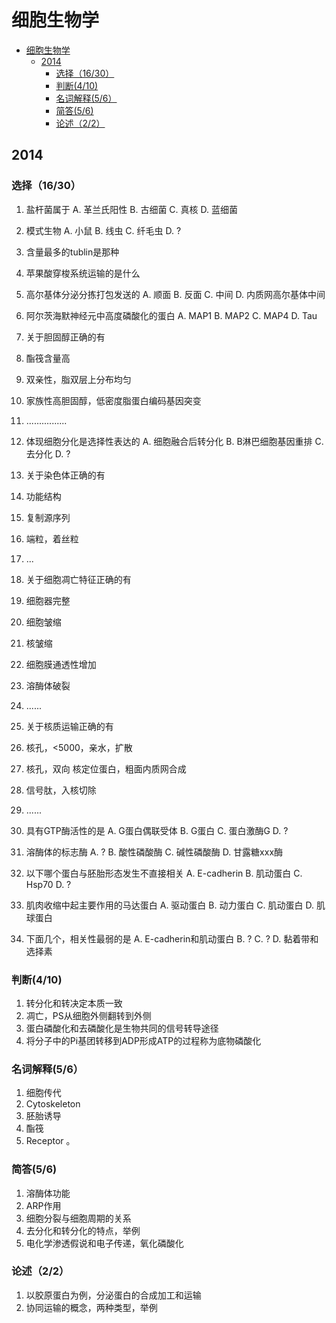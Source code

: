 # 细胞生物学

<!-- MDTOC maxdepth:6 firsth1:1 numbering:0 flatten:0 bullets:1 updateOnSave:1 -->

- [细胞生物学](#细胞生物学)   
   - [2014](#2014)   
      - [选择（16/30）](#选择（1630）)   
      - [判断(4/10)](#判断410)   
      - [名词解释(5/6）](#名词解释56）)   
      - [简答(5/6)](#简答56)   
      - [论述（2/2）](#论述（22）)   

<!-- /MDTOC -->

 ## 2014

### 选择（16/30）

1. 盐杆菌属于 A. 革兰氏阳性 B. 古细菌 C. 真核 D. 蓝细菌

2. 模式生物 A. 小鼠 B. 线虫 C. 纤毛虫 D. ?

3. 含量最多的tublin是那种

4. 苹果酸穿梭系统运输的是什么

5. 高尔基体分泌分拣打包发送的 A. 顺面 B. 反面 C. 中间 D. 内质网高尔基体中间

6. 阿尔茨海默神经元中高度磷酸化的蛋白 A. MAP1 B. MAP2 C. MAP4 D. Tau

7. 关于胆固醇正确的有

8. 酯筏含量高
9. 双亲性，脂双层上分布均匀
10. 家族性高胆固醇，低密度脂蛋白编码基因突变
11. ................

1. 体现细胞分化是选择性表达的 A. 细胞融合后转分化 B. B淋巴细胞基因重排 C. 去分化 D. ?

2. 关于染色体正确的有

3. 功能结构
4. 复制源序列
5. 端粒，着丝粒
6. ...

7. 关于细胞凋亡特征正确的有

8. 细胞器完整
9. 细胞皱缩
10. 核皱缩
11. 细胞膜通透性增加
12. 溶酶体破裂
13. ......

14. 关于核质运输正确的有

15. 核孔，<5000，亲水，扩散
16. 核孔，双向 核定位蛋白，粗面内质网合成
17. 信号肽，入核切除
18. ......

19. 具有GTP酶活性的是 A. G蛋白偶联受体 B. G蛋白 C. 蛋白激酶G D. ?

20. 溶酶体的标志酶 A. ? B. 酸性磷酸酶 C. 碱性磷酸酶 D. 甘露糖xxx酶

21. 以下哪个蛋白与胚胎形态发生不直接相关 A. E-cadherin B. 肌动蛋白 C. Hsp70 D. ?

22. 肌肉收缩中起主要作用的马达蛋白 A. 驱动蛋白 B. 动力蛋白 C. 肌动蛋白 D. 肌球蛋白

23. 下面几个，相关性最弱的是 A. E-cadherin和肌动蛋白 B. ? C. ? D. 黏着带和选择素

### 判断(4/10)

1. 转分化和转决定本质一致
2. 凋亡，PS从细胞外侧翻转到外侧
3. 蛋白磷酸化和去磷酸化是生物共同的信号转导途径
4. 将分子中的Pi基团转移到ADP形成ATP的过程称为底物磷酸化

### 名词解释(5/6）

1. 细胞传代
2. Cytoskeleton
3. 胚胎诱导
4. 酯筏
5. Receptor 。

### 简答(5/6)

1. 溶酶体功能
2. ARP作用
3. 细胞分裂与细胞周期的关系
4. 去分化和转分化的特点，举例
5. 电化学渗透假说和电子传递，氧化磷酸化

### 论述（2/2）

1. 以胶原蛋白为例，分泌蛋白的合成加工和运输
2. 协同运输的概念，两种类型，举例

